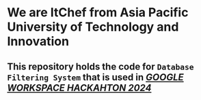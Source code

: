 # We are **ItChef** from __Asia Pacific University of Technology and Innovation__

## This repository holds the code for `Database Filtering System` that is used in [***GOOGLE WORKSPACE HACKAHTON 2024***](https://hack.gdsc-apu.com/)
